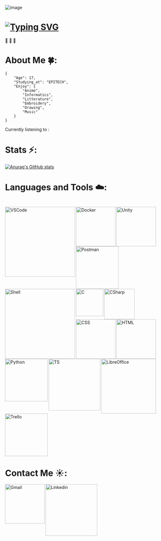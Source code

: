 ![image](https://user-images.githubusercontent.com/91880329/165508668-654b2dbb-a946-43e7-9117-64341d039d67.png)

# [![Typing SVG](https://readme-typing-svg.herokuapp.com/?lines=Welcome+to+my+Github+profile+:\)+!)](https://git.io/typing-svg)

:blue_heart: :blue_heart: :blue_heart:

# About Me :four_leaf_clover::

```
{
    "Age": 17,
    "Studying_at": "EPITECH",
    "Enjoy": {
        "Anime",
        "Informatics",
        "Litterature",
        "Embroidery",
        "Drawing",
        "Music"
    }
}
```

Currently listening to : 


# Stats :zap::

[![Anurag's GitHub stats](https://github-readme-stats.vercel.app/api?username=AdeledePremonville&&show_icons=true&theme=radical)](https://github.com/AdeledePremonville/github-readme-stats)

# Languages and Tools ☁️:

</br>
<img align="left" alt="VSCode" width="230" hight="200" src="https://img.shields.io/badge/Visual_Studio_Code-0078D4?style=for-the-badge&logo=visual%20studio%20code&logoColor=white" />
<img align="left" alt="Docker" width="130" hight="100" src="https://img.shields.io/badge/Docker-2CA5E0?style=for-the-badge&logo=docker&logoColor=white" />
<img align="left" alt="Unity" width="130" hight="100" src="https://img.shields.io/badge/Unity-100000?style=for-the-badge&logo=unity&logoColor=white" />
<img align="left" alt="Postman" width="140" hight="120" src="https://img.shields.io/badge/Postman-FF6C37?style=for-the-badge&logo=Postman&logoColor=white"/>
<img align="left" alt="Shell" width="230" hight="200" src="https://img.shields.io/badge/Shell_Script-121011?style=for-the-badge&logo=gnu-bash&logoColor=white" />

</br>
</br>


<img align="left" alt="C" width="90" hight="70" src="https://img.shields.io/badge/C-00599C?style=for-the-badge&logo=c&logoColor=white" />
<img align="left" alt="CSharp" width="100" hight="80" src="https://img.shields.io/badge/C%23-239120?style=for-the-badge&logo=c-sharp&logoColor=white" />
<img align="left" alt="CSS" width="130" hight="100" src="https://img.shields.io/badge/CSS3-1572B6?style=for-the-badge&logo=css3&logoColor=white" />
<img align="left" alt="HTML" width="130" hight="100" src="https://img.shields.io/badge/HTML5-E34F26?style=for-the-badge&logo=html5&logoColor=white" />
<img align="left" alt="Python" width="140" hight="100" src="https://img.shields.io/badge/Python-FFD43B?style=for-the-badge&logo=python&logoColor=blue" />
<img align="left" alt="TS" width="170" hight="110" src="https://img.shields.io/badge/TypeScript-007ACC?style=for-the-badge&logo=typescript&logoColor=white" />


</br>
</br>
</br>

<img align="left" alt="LibreOffice" width="180" src="https://img.shields.io/badge/LibreOffice-18A303?style=for-the-badge&logo=LibreOffice&logoColor=white"/>
<img align="center" alt="Trello" width="140" src="https://img.shields.io/badge/Trello-0052CC?style=for-the-badge&logo=trello&logoColor=white"/>

</br>


# Contact Me :sunny::

<a href="mailto:adele.de-premonville@epitech.eu">
 <img align="left" alt="Gmail" width="130" hight="100" src="https://img.shields.io/badge/Gmail-D14836?style=for-the-badge&logo=gmail&logoColor=white" />
</a>
<a href="https://www.linkedin.com/in/ad%C3%A8le-de-premonville/">
 <img align="left" alt="Linkedin" width="170" hight="100" src="https://img.shields.io/badge/LinkedIn-0077B5?style=for-the-badge&logo=linkedin&logoColor=white" />
</a>
